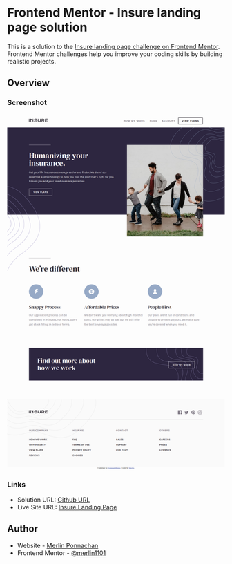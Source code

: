 # Frontend Mentor - Insure landing page solution

This is a solution to the [Insure landing page challenge on Frontend Mentor](https://www.frontendmentor.io/challenges/insure-landing-page-uTU68JV8). Frontend Mentor challenges help you improve your coding skills by building realistic projects. 

## Overview

### Screenshot

![](./Result_screenshot.png)

### Links

- Solution URL: [Github URL](https://github.com/merlin1101/insure-landing-page)
- Live Site URL: [Insure Landing Page](https://merlin1101.github.io/insure-landing-page/)

## Author

- Website - [Merlin Ponnachan](https://merlin1101.github.io/insure-landing-page/)
- Frontend Mentor - [@merlin1101](https://www.frontendmentor.io/profile/merlin1101)